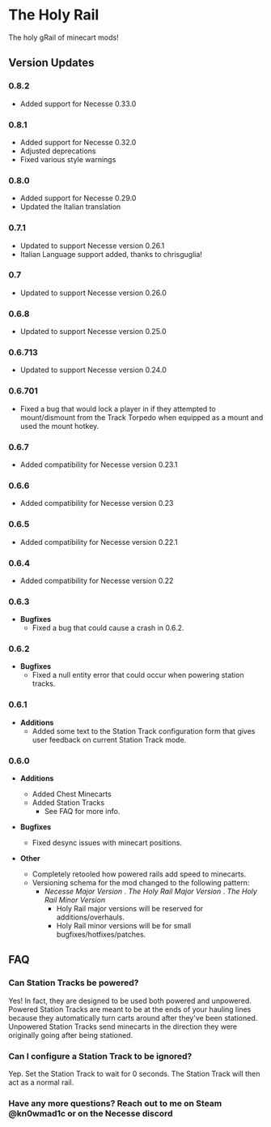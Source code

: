 
# The Holy Rail

The holy gRail of minecart mods!

## Version Updates

### 0.8.2

- Added support for Necesse 0.33.0

### 0.8.1

- Added support for Necesse 0.32.0
- Adjusted deprecations
- Fixed various style warnings

### 0.8.0

- Added support for Necesse 0.29.0
- Updated the Italian translation

### 0.7.1

- Updated to support Necesse version 0.26.1
- Italian Language support added, thanks to chrisguglia!

### 0.7

- Updated to support Necesse version 0.26.0

### 0.6.8

- Updated to support Necesse version 0.25.0

### 0.6.713

- Updated to support Necesse version 0.24.0

### 0.6.701

- Fixed a bug that would lock a player in if they attempted to mount/dismount from the Track Torpedo when equipped as a mount and used the mount hotkey.

### 0.6.7

- Added compatibility for Necesse version 0.23.1

### 0.6.6

- Added compatibility for Necesse version 0.23

### 0.6.5

- Added compatibility for Necesse version 0.22.1

### 0.6.4

- Added compatibility for Necesse version 0.22

### 0.6.3

- **Bugfixes**
  - Fixed a bug that could cause a crash in 0.6.2.

### 0.6.2

- **Bugfixes**
  - Fixed a null entity error that could occur when powering station tracks.

### 0.6.1

- **Additions**
  - Added some text to the Station Track configuration form that gives user feedback on current Station Track mode.

### 0.6.0

- **Additions**
  - Added Chest Minecarts
  - Added Station Tracks
    - See FAQ for more info.

- **Bugfixes**
  - Fixed desync issues with minecart positions.

- **Other**
  - Completely retooled how powered rails add speed to minecarts.
  - Versioning schema for the mod changed to the following pattern:
    - *Necesse Major Version* . *The Holy Rail Major Version* . *The Holy Rail Minor Version*
      - Holy Rail major versions will be reserved for additions/overhauls.
      - Holy Rail minor versions will be for small bugfixes/hotfixes/patches.

## FAQ

### Can Station Tracks be powered?

Yes! In fact, they are designed to be used both powered and unpowered.  Powered Station Tracks are meant to be at the ends of your hauling lines because they automatically turn carts around after they've been stationed.  Unpowered Station Tracks send minecarts in the direction they were originally going after being stationed.

### Can I configure a Station Track to be ignored?

Yep. Set the Station Track to wait for 0 seconds. The Station Track will then act as a normal rail.

### Have any more questions?  Reach out to me on Steam @kn0wmad1c or on the Necesse discord
